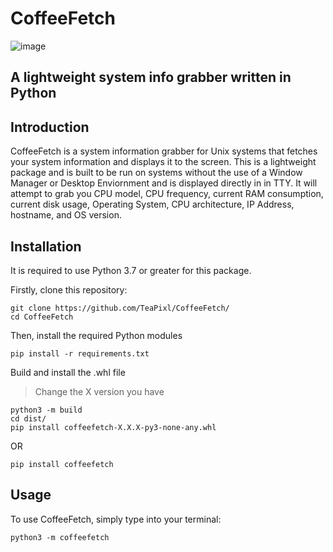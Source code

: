 # CoffeeFetch
![image](https://github.com/TeaPixl/CoffeeFetch/assets/106362493/b814fc52-e229-41a8-97a0-70b91c9eb051)
## A lightweight system info grabber written in Python

## Introduction
CoffeeFetch is a system information grabber for Unix systems that fetches your system information and displays it to the screen. This is a lightweight package and is built to be run on systems without the use of a Window Manager or Desktop Enviornment and is displayed directly in in TTY. It will attempt to grab you CPU model, CPU frequency, current RAM consumption, current disk usage, Operating System, CPU architecture, IP Address, hostname, and OS version.

## Installation
It is required to use Python 3.7 or greater for this package. 

Firstly, clone this repository:
```
git clone https://github.com/TeaPixl/CoffeeFetch/
cd CoffeeFetch
```
Then, install the required Python modules
```
pip install -r requirements.txt
```
Build and install the .whl file
> Change the X version you have
```
python3 -m build
cd dist/
pip install coffeefetch-X.X.X-py3-none-any.whl
```
OR

```
pip install coffeefetch
```

## Usage
To use CoffeeFetch, simply type into your terminal:
```
python3 -m coffeefetch
```
